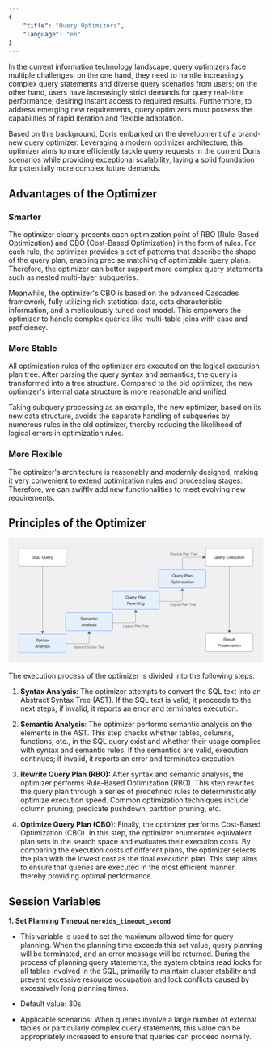 ```yaml
---
{
    "title": "Query Optimizers",
    "language": "en"
}
---
```


<!--
Licensed to the Apache Software Foundation (ASF) under one
or more contributor license agreements.  See the NOTICE file
distributed with this work for additional information
regarding copyright ownership.  The ASF licenses this file
to you under the Apache License, Version 2.0 (the
"License"); you may not use this file except in compliance
with the License.  You may obtain a copy of the License at

  http://www.apache.org/licenses/LICENSE-2.0

Unless required by applicable law or agreed to in writing,
software distributed under the License is distributed on an
"AS IS" BASIS, WITHOUT WARRANTIES OR CONDITIONS OF ANY
KIND, either express or implied.  See the License for the
specific language governing permissions and limitations
under the License.
-->

In the current information technology landscape, query optimizers face multiple challenges: on the one hand, they need to handle increasingly complex query statements and diverse query scenarios from users; on the other hand, users have increasingly strict demands for query real-time performance, desiring instant access to required results. Furthermore, to address emerging new requirements, query optimizers must possess the capabilities of rapid iteration and flexible adaptation.

Based on this background, Doris embarked on the development of a brand-new query optimizer. Leveraging a modern optimizer architecture, this optimizer aims to more efficiently tackle query requests in the current Doris scenarios while providing exceptional scalability, laying a solid foundation for potentially more complex future demands.

## Advantages of the Optimizer

### Smarter

The optimizer clearly presents each optimization point of RBO (Rule-Based Optimization) and CBO (Cost-Based Optimization) in the form of rules. For each rule, the optimizer provides a set of patterns that describe the shape of the query plan, enabling precise matching of optimizable query plans. Therefore, the optimizer can better support more complex query statements such as nested multi-layer subqueries.

Meanwhile, the optimizer's CBO is based on the advanced Cascades framework, fully utilizing rich statistical data, data characteristic information, and a meticulously tuned cost model. This empowers the optimizer to handle complex queries like multi-table joins with ease and proficiency.

### More Stable

All optimization rules of the optimizer are executed on the logical execution plan tree. After parsing the query syntax and semantics, the query is transformed into a tree structure. Compared to the old optimizer, the new optimizer's internal data structure is more reasonable and unified.

Taking subquery processing as an example, the new optimizer, based on its new data structure, avoids the separate handling of subqueries by numerous rules in the old optimizer, thereby reducing the likelihood of logical errors in optimization rules.

### More Flexible

The optimizer's architecture is reasonably and modernly designed, making it very convenient to extend optimization rules and processing stages. Therefore, we can swiftly add new functionalities to meet evolving new requirements.

## Principles of the Optimizer

![Principles of the Optimizer](/images/cost-based-optimizer.jpg)

The execution process of the optimizer is divided into the following steps:

1. **Syntax Analysis**: The optimizer attempts to convert the SQL text into an Abstract Syntax Tree (AST). If the SQL text is valid, it proceeds to the next steps; if invalid, it reports an error and terminates execution.

2. **Semantic Analysis**: The optimizer performs semantic analysis on the elements in the AST. This step checks whether tables, columns, functions, etc., in the SQL query exist and whether their usage complies with syntax and semantic rules. If the semantics are valid, execution continues; if invalid, it reports an error and terminates execution.

3. **Rewrite Query Plan (RBO):** After syntax and semantic analysis, the optimizer performs Rule-Based Optimization (RBO). This step rewrites the query plan through a series of predefined rules to deterministically optimize execution speed. Common optimization techniques include column pruning, predicate pushdown, partition pruning, etc.

4. **Optimize Query Plan (CBO)**: Finally, the optimizer performs Cost-Based Optimization (CBO). In this step, the optimizer enumerates equivalent plan sets in the search space and evaluates their execution costs. By comparing the execution costs of different plans, the optimizer selects the plan with the lowest cost as the final execution plan. This step aims to ensure that queries are executed in the most efficient manner, thereby providing optimal performance.

## Session Variables

**1. Set Planning Timeout** **`nereids_timeout_second`**

- This variable is used to set the maximum allowed time for query planning. When the planning time exceeds this set value, query planning will be terminated, and an error message will be returned. During the process of planning query statements, the system obtains read locks for all tables involved in the SQL, primarily to maintain cluster stability and prevent excessive resource occupation and lock conflicts caused by excessively long planning times.

- Default value: 30s

- Applicable scenarios: When queries involve a large number of external tables or particularly complex query statements, this value can be appropriately increased to ensure that queries can proceed normally.
